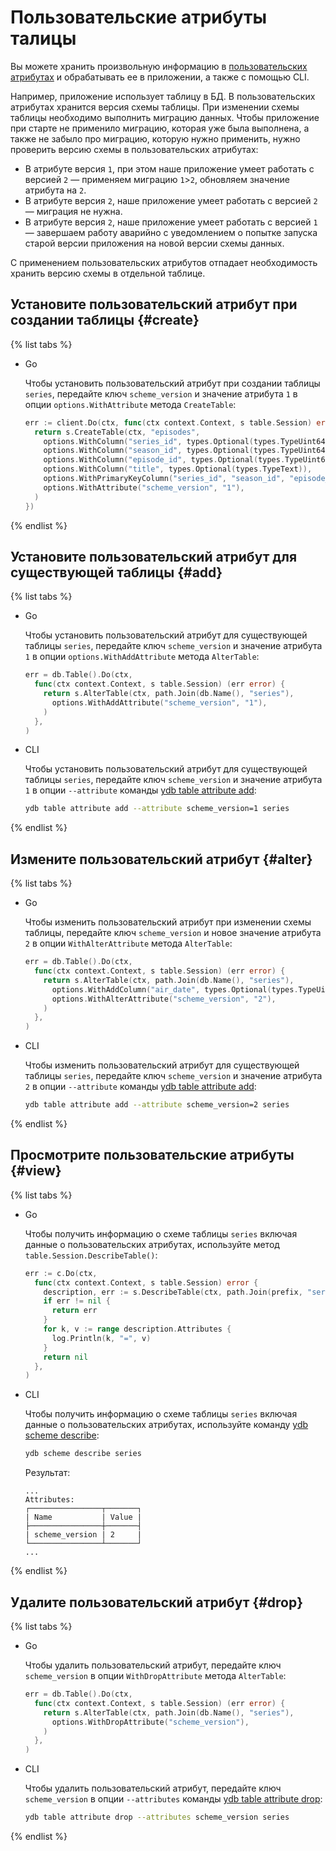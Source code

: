 # Пользовательские атрибуты талицы

Вы можете хранить произвольную информацию в [пользовательских атрибутах](../concepts/datamodel/table.md#users-attr) и обрабатывать ее в приложении, а также с помощью CLI.

Например, приложение использует таблицу в БД. В пользовательских атрибутах хранится версия схемы таблицы. При изменении схемы таблицы необходимо выполнить миграцию данных. Чтобы приложение при старте не применило миграцию, которая уже была выполнена, а также не забыло про миграцию, которую нужно применить, нужно проверить версию схемы в пользовательских атрибутах:

* В атрибуте версия `1`, при этом наше приложение умеет работать с версией `2` — применяем миграцию `1`>`2`, обновляем значение атрибута на `2`.
* В атрибуте версия `2`, наше приложение умеет работать с версией `2` — миграция не нужна.
* В атрибуте версия `2`, наше приложение умеет работать с версией `1` — завершаем работу аварийно с уведомлением о попытке запуска старой версии приложения на новой версии схемы данных.

С применением пользовательских атрибутов отпадает необходимость хранить версию схемы в отдельной таблице.

## Установите пользовательский атрибут при создании таблицы {#create}

{% list tabs %}

- Go

  Чтобы установить пользовательский атрибут при создании таблицы `series`, передайте ключ `scheme_version` и значение атрибута `1` в опции `options.WithAttribute` метода `CreateTable`:

  ```go
  err := client.Do(ctx, func(ctx context.Context, s table.Session) error {
    return s.CreateTable(ctx, "episodes",
      options.WithColumn("series_id", types.Optional(types.TypeUint64)),
      options.WithColumn("season_id", types.Optional(types.TypeUint64)),
      options.WithColumn("episode_id", types.Optional(types.TypeUint64)),
      options.WithColumn("title", types.Optional(types.TypeText)),
      options.WithPrimaryKeyColumn("series_id", "season_id", "episode_id"),
      options.WithAttribute("scheme_version", "1"),
    )
  })
  ```

{% endlist %}

## Установите пользовательский атрибут для существующей таблицы {#add}

{% list tabs %}

- Go

  Чтобы установить пользовательский атрибут для существующей таблицы `series`, передайте ключ `scheme_version` и значение атрибута `1` в опции `options.WithAddAttribute` метода `AlterTable`:

  ```go
  err = db.Table().Do(ctx,
    func(ctx context.Context, s table.Session) (err error) {
      return s.AlterTable(ctx, path.Join(db.Name(), "series"),
        options.WithAddAttribute("scheme_version", "1"),
      )
    },
  )
  ```

- CLI

  Чтобы установить пользовательский атрибут для существующей таблицы `series`, передайте ключ `scheme_version` и значение атрибута `1` в опции `--attribute` команды [ydb table attribute add](../reference/ydb-cli/table-attribute-add.md):

  ```bash
  ydb table attribute add --attribute scheme_version=1 series
  ```

{% endlist %}

## Измените пользовательский атрибут {#alter}

{% list tabs %}

- Go

  Чтобы изменить пользовательский атрибут при изменении схемы таблицы, передайте ключ `scheme_version` и новое значение атрибута `2` в опции `WithAlterAttribute` метода `AlterTable`:

  ```go
  err = db.Table().Do(ctx,
    func(ctx context.Context, s table.Session) (err error) {
      return s.AlterTable(ctx, path.Join(db.Name(), "series"),
        options.WithAddColumn("air_date", types.Optional(types.TypeUint64)),
        options.WithAlterAttribute("scheme_version", "2"),
      )
    },
  )
  ```

- CLI

  Чтобы изменить пользовательский атрибут для существующей таблицы `series`, передайте ключ `scheme_version` и значение атрибута `2` в опции `--attribute` команды [ydb table attribute add](../reference/ydb-cli/table-attribute-add.md):

  ```bash
  ydb table attribute add --attribute scheme_version=2 series
  ```

{% endlist %}

## Просмотрите пользовательские атрибуты {#view}

{% list tabs %}

- Go

  Чтобы получить информацию о схеме таблицы `series` включая данные о пользовательских атрибутах, используйте метод `table.Session.DescribeTable()`:

  ```go
  err := c.Do(ctx,
    func(ctx context.Context, s table.Session) error {
      description, err := s.DescribeTable(ctx, path.Join(prefix, "series"))
      if err != nil {
        return err
      }
      for k, v := range description.Attributes {
        log.Println(k, "=", v)
      }
      return nil
    },
  )
  ```

- CLI

  Чтобы получить информацию о схеме таблицы `series` включая данные о пользовательских атрибутах, используйте команду [ydb scheme describe](../reference/ydb-cli/commands/scheme-describe.md):

  ```bash
  ydb scheme describe series
  ```

  Результат:

  ```text
  ...
  Attributes: 
  ┌────────────────┬───────┐
  | Name           | Value |
  ├────────────────┼───────┤
  | scheme_version | 2     |
  └────────────────┴───────┘
  ...
  ```

{% endlist %}

## Удалите пользовательский атрибут {#drop}

{% list tabs %}

- Go

  Чтобы удалить пользовательский атрибут, передайте ключ `scheme_version` в опции `WithDropAttribute` метода `AlterTable`:

  ```go
  err = db.Table().Do(ctx,
    func(ctx context.Context, s table.Session) (err error) {
      return s.AlterTable(ctx, path.Join(db.Name(), "series"),
        options.WithDropAttribute("scheme_version"),
      )
    },
  )
  ```

- CLI

  Чтобы удалить пользовательский атрибут, передайте ключ `scheme_version` в опции `--attributes` команды [ydb table attribute drop](../reference/ydb-cli/table-attribute-drop.md):

  ```bash
  ydb table attribute drop --attributes scheme_version series
  ```

{% endlist %}
